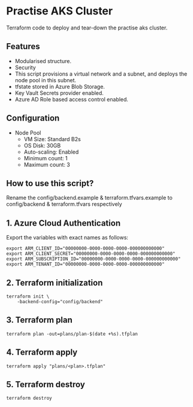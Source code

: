 # Practise AKS Cluster

Terraform code to deploy and tear-down the practise aks cluster.

## Features

- Modularised structure.
- Security
- This script provisions a virtual network and a subnet, and deploys the node pool in this subnet.
- tfstate stored in Azure Blob Storage.
- Key Vault Secrets provider enabled.
- Azure AD Role based access control enabled.

## Configuration

- Node Pool
    - VM Size: Standard B2s
    - OS Disk: 30GB
    - Auto-scaling: Enabled
    - Minimum count: 1
    - Maximum count: 3

## How to use this script?

Rename the config/backend.example & terraform.tfvars.example to config/backend & terraform.tfvars respectively

## 1. Azure Cloud Authentication

Export the variables with exact names as follows:

```
export ARM_CLIENT_ID="00000000-0000-0000-0000-000000000000"
export ARM_CLIENT_SECRET="00000000-0000-0000-0000-000000000000"
export ARM_SUBSCRIPTION_ID="00000000-0000-0000-0000-000000000000"
export ARM_TENANT_ID="00000000-0000-0000-0000-000000000000"
```

## 2. Terraform initialization

```
terraform init \
    -backend-config="config/backend"
```

## 3. Terraform plan

```
terraform plan -out=plans/plan-$(date +%s).tfplan
```

## 4. Terraform apply

```
terraform apply "plans/<plan>.tfplan"
```

## 5. Terraform destroy

```
terraform destroy
```